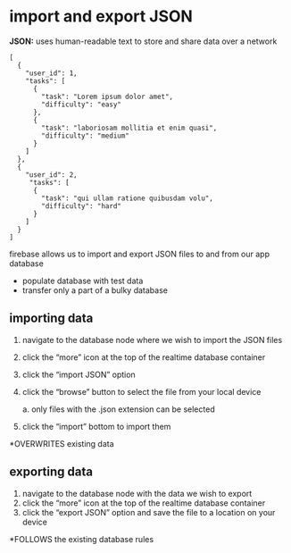 # import and export JSON
**JSON:** uses human-readable text to store and share data over a network

```
[
  {
    "user_id": 1,
    "tasks": [
      {
        "task": "Lorem ipsum dolor amet",
        "difficulty": "easy"
      },
      {
        "task": "laboriosam mollitia et enim quasi",
        "difficulty": "medium"
      }
    ]
  },
  {
    "user_id": 2,
     "tasks": [
      {
        "task": "qui ullam ratione quibusdam volu",
        "difficulty": "hard"
      }
    ]
  }
]
```

firebase allows us to import and export JSON files to and from our app database
- populate database with test data
- transfer only a part of a bulky database

## importing data
1. navigate to the database node where we wish to import the JSON files
2. click the “more” icon at the top of the realtime database container
3. click the “import JSON” option
4. click the “browse” button to select the file from your local device

    a. only files with the .json extension can be selected
5. click the “import” bottom to import them

*OVERWRITES existing data

## exporting data
1. navigate to the database node with the data we wish to export
2. click the “more” icon at the top of the realtime database container
3. click the “export JSON” option and save the file to a location on your device

*FOLLOWS the existing database rules
